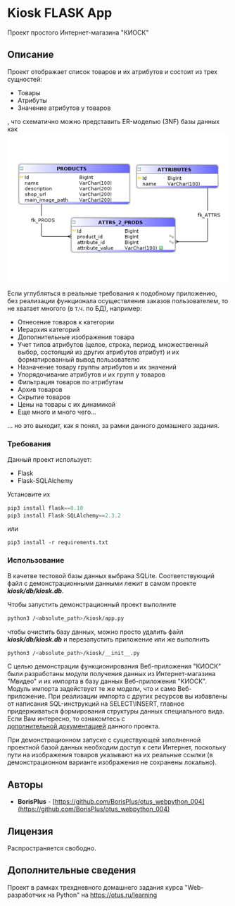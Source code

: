 # Kiosk FLASK App

Проект простого Интернет-магазина "КИОСК"

## Описание

Проект отображает список товаров и их атрибутов и состоит из трех сущностей:
* Товары
* Атрибуты
* Значение атрибутов у товаров

, что схематично можно представить  ER-моделью (3NF) базы данных как
![KIOSK_ER_model](https://raw.githubusercontent.com/BorisPlus/otus_webpython_004/master/additional/docs/simple_ER_model.png "Title")


Если углубляться в реальные требования к подобному приложению, без реализации функционала
осуществления заказов пользователем, то не хватает многого (в т.ч. по БД), например:
* Отнесение товаров к категории
* Иерархия категорий
* Дополнительные изображения товара
* Учет типов атрибутов (целое, строка, период, множественный выбор, состоящий из других атрибутов атрибут) и их форматированный 
вывод пользователю
* Назначение товару группы атрибутов и их значений
* Упорядочивание атрибутов и их групп у товаров
* Фильтрация товаров по атрибутам
* Архив товаров
* Скрытие товаров
* Цены на товары с их динамикой
* Еще много и много чего...

... но это выходит, как я понял, за рамки данного домашнего задания.


### Требования

Данный проект использует:
* Flask
* Flask-SQLAlchemy

Установите их

```python
pip3 install flask==0.10
pip3 install Flask-SQLAlchemy==2.3.2
```

или

```
pip3 install -r requirements.txt
```

### Использование

В качетве тестовой базы данных выбрана SQLite. 
Соответствующий файл с демонстрационными данными лежит в самом проекте **_kiosk/db/kiosk.db_**.

Чтобы запустить демонстрационный проект выполните
```bash
python3 /<absolute_path>/kiosk/app.py
```
чтобы очистить базу данных, можно просто удалить файл **_kiosk/db/kiosk.db_** и перезапустить приложение
или же выполнить 

```bash
python3 /<absolute_path>/kiosk/__init__.py
```
С целью демонстрации функционирования Веб-приложения "КИОСК" были разработаны модули получения данных
из Интернет-магазина "Мвидео" и их импорта в базу данных Веб-приложения "КИОСК". 
Модуль импорта задействует те же модели, что и само Веб-приложение. При реализации импорта с других 
ресурсов вы избавлены от написания SQL-инструкций на SELECT\INSERT, главное придерживаться 
формирования структуры данных специального вида. Если Вам интересно, то ознакомтесь с  
[дополнительной документацией](https://github.com/BorisPlus/otus_webpython_004/tree/master/additional/ADDITIONAL_REPORT.md)
данного проекта.

При демонстрационном запуске с существующей заполненной проектной базой данных необходим доступ к сети Интернет,
поскольку пути на изображения товаров указывают на их реальные ссылки 
(в демонстрационном варианте изображения не сохранены локально).


## Авторы

* **BorisPlus** - [https://github.com/BorisPlus/otus_webpython_004](https://github.com/BorisPlus/otus_webpython_004)

## Лицензия

Распространяется свободно.

## Дополнительные сведения

Проект в рамках трехдневного домашнего задания курса "Web-разработчик на Python" на https://otus.ru/learning
